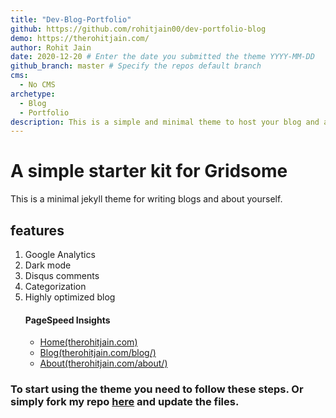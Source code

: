 ```yaml
---
title: "Dev-Blog-Portfolio"
github: https://github.com/rohitjain00/dev-portfolio-blog
demo: https://therohitjain.com/
author: Rohit Jain
date: 2020-12-20 # Enter the date you submitted the theme YYYY-MM-DD
github_branch: master # Specify the repos default branch
cms:
  - No CMS
archetype:
  - Blog
  - Portfolio
description: This is a simple and minimal theme to host your blog and a description about yourself. Intended for beginners to start their website with little to no efforts.
---
```


# A simple starter kit for Gridsome

This is a minimal jekyll theme for writing blogs and about yourself.

## features
 1. Google Analytics
 2. Dark mode
 3. Disqus comments
 4. Categorization
 5. Highly optimized blog
     #### PageSpeed Insights
     * [Home](https://developers.google.com/speed/pagespeed/insights/?url=https%3A%2F%2Ftherohitjain.com)[(therohitjain.com)](https://therohitjain.com)
     * [Blog](https://developers.google.com/speed/pagespeed/insights/?url=https%3A%2F%2Ftherohitjain.com/blog/)[(therohitjain.com/blog/)](https://therohitjain.com/blog/)
     * [About](https://developers.google.com/speed/pagespeed/insights/?url=https%3A%2F%2Ftherohitjain.com/about/)[(therohitjain.com/about/)](https://therohitjain.com/about/)


### To start using the theme you need to follow these steps. Or simply fork my repo [here](https://github.com/rohitjain00/rohitjain00.github.io) and update the files.
